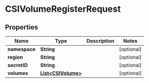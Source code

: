

# CSIVolumeRegisterRequest


## Properties

| Name | Type | Description | Notes |
|------------ | ------------- | ------------- | -------------|
|**namespace** | **String** |  |  [optional] |
|**region** | **String** |  |  [optional] |
|**secretID** | **String** |  |  [optional] |
|**volumes** | [**List&lt;CSIVolume&gt;**](CSIVolume.md) |  |  [optional] |



